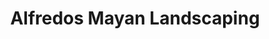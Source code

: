 ---
title: "Alfredos Mayan Landscaping"
url: /mesa/alfredos-mayan-landscaping/
shop: garden centre
---
